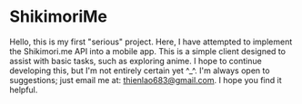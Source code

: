 # ShikimoriMe

Hello, this is my first "serious" project. Here, I have attempted to implement the Shikimori.me API into a mobile app. This is a simple client designed to assist with basic tasks, such as exploring anime. I hope to continue developing this, but I'm not entirely certain yet ^_^.
I'm always open to suggestions; just email me at: thienlao683@gmail.com.
I hope you find it helpful.
